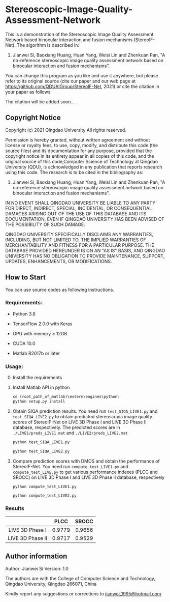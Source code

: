 # Stereoscopic-Image-Quality-Assessment-Network

This is a demonstration of the Stereoscopic Image Quality Assessment Network  based binocular interaction and fusion mechanisms (StereoIF-Net). The algorithm is described in:

1. Jianwei Si, Baoxiang Huang, Huan Yang, Weisi Lin and Zhenkuan Pan, "A no-reference stereoscopic image quality assessment network based on binocular interaction and fusion mechanisms".

You can change this program as you like and use it anywhere, but please refer to its original source (cite our paper and our web page at https://github.com/QDUAIGroup/StereoIF-Net, 2021) or cite the citation in your paper as follows:

The citation will be added soon...

## Copyright Notice

Copyright (c) 2021 Qingdao University All rights reserved.

Permission is hereby granted, without written agreement and without license or royalty fees, to use, copy, modify, and distribute this code (the source files) and its documentation for any purpose, provided that the copyright notice in its entirety appear in all copies of this code, and the original source of this code,Computer Science of Technology at Qingdao University (QDU), is acknowledged in any publication that reports research using this code. The research is to be cited in the bibliography as:

1. Jianwei Si, Baoxiang Huang, Huan Yang, Weisi Lin and Zhenkuan Pan, "A no-reference stereoscopic image quality assessment network based on binocular interaction and fusion mechanisms".

IN NO EVENT SHALL QINGDAO UNIVERSITY BE LIABLE TO ANY PARTY FOR DIRECT, INDIRECT, SPECIAL, INCIDENTAL, OR CONSEQUENTIAL DAMAGES ARISING OUT OF THE USE OF THIS DATABASE AND ITS DOCUMENTATION, EVEN IF QINGDAO UNIVERSITY HAS BEEN ADVISED OF THE POSSIBILITY OF SUCH DAMAGE.

QINGDAO UNIVERSITY SPECIFICALLY DISCLAIMS ANY WARRANTIES, INCLUDING, BUT NOT LIMITED TO, THE IMPLIED WARRANTIES OF MERCHANTABILITY AND FITNESS FOR A PARTICULAR PURPOSE. THE DATABASE PROVIDED HEREUNDER IS ON AN "AS IS" BASIS, AND QINGDAO UNIVERSITY HAS NO OBLIGATION TO PROVIDE MAINTENANCE, SUPPORT, UPDATES, ENHANCEMENTS, OR MODIFICATIONS.

## How to Start 

You can use source codes as following instructions.

### Requirements:

- Python 3.6

- TensorFlow 2.0.0 with Keras

- GPU with memory &ge; 12GB

- CUDA 10.0

- Matlab R2017b or later

### Usage:

0. Install the requirements

1. Install Matlab API in python

   ```python
   cd (root_path_of_matlab)\extern\engines\python\
   python setup.py install
   ```

2. Obtain SIQA prediction results. You need run `test_SIQA_LIVE1.py` and `test_SIQA_LIVE2.py` to obtain predicted stereoscopic image quality scores of StereoIF-Net on LIVE 3D Phase I and LIVE 3D Phase II database, respectively. The predicted scores are in `./LIVE1/preds_LIVE1.mat` and `./LIVE2/preds_LIVE2.mat` 

   ```python
   python test_SIQA_LIVE1.py
   ```

   ```python
   python test_SIQA_LIVE2.py
   ```

3. Compare prediction scores with DMOS and obtain the performance of StereoIF-Net. You need run `compute_test_LIVE1.py` and `compute_test_LIVE.py` to get various performance indexes (PLCC and SROCC) on LIVE 3D Phase I and LIVE 3D Phase II database, respectively 

   ```
   python compute_test_LIVE1.py
   ```

   ```
   python compute_test_LIVE2.py
   ```

### Results

|                  |  PLCC  | SROCC  |
| :--------------: | :----: | :----: |
| LIVE 3D Phase I  | 0.9779 | 0.9656 |
| LIVE 3D Phase II | 0.9717 | 0.9529 |

## Author information

Author: Jianwei Si Version: 1.0

The authors are with the College of Computer Science and Technology, Qingdao University, Qingdao 266071, China

Kindly report any suggestions or corrections to jianwei_1995@hotmail.com
